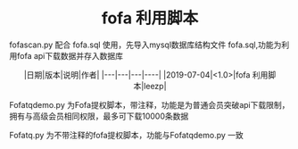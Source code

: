 # <center>fofa 利用脚本</center>

fofascan.py 配合 fofa.sql 使用，先导入mysql数据库结构文件 fofa.sql,功能为利用fofa api下载数据并存入数据库

<center>
|日期|版本|说明|作者|
|---|---|---|----|
|2019-07-04|<1.0>|fofa 利用脚本|leezp|
</center>

Fofatqdemo.py 为Fofa提权脚本，带注释，功能是为普通会员突破api下载限制，拥有与高级会员相同权限，最多可下载10000条数据

Fofatq.py 为不带注释的fofa提权脚本，功能与Fofatqdemo.py 一致



